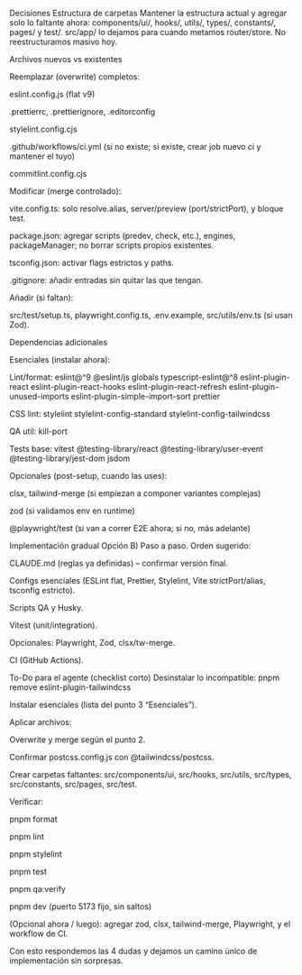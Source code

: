 Decisiones
Estructura de carpetas
Mantener la estructura actual y agregar solo lo faltante ahora: components/ui/, hooks/, utils/, types/, constants/, pages/ y test/.
src/app/ lo dejamos para cuando metamos router/store. No reestructuramos masivo hoy.

Archivos nuevos vs existentes

Reemplazar (overwrite) completos:

eslint.config.js (flat v9)

.prettierrc, .prettierignore, .editorconfig

stylelint.config.cjs

.github/workflows/ci.yml (si no existe; si existe, crear job nuevo ci y mantener el tuyo)

commitlint.config.cjs

Modificar (merge controlado):

vite.config.ts: solo resolve.alias, server/preview (port/strictPort), y bloque test.

package.json: agregar scripts (predev, check, etc.), engines, packageManager; no borrar scripts propios existentes.

tsconfig.json: activar flags estrictos y paths.

.gitignore: añadir entradas sin quitar las que tengan.

Añadir (si faltan):

src/test/setup.ts, playwright.config.ts, .env.example, src/utils/env.ts (si usan Zod).

Dependencias adicionales

Esenciales (instalar ahora):

Lint/format: eslint@^9 @eslint/js globals typescript-eslint@^8 eslint-plugin-react eslint-plugin-react-hooks eslint-plugin-react-refresh eslint-plugin-unused-imports eslint-plugin-simple-import-sort prettier

CSS lint: stylelint stylelint-config-standard stylelint-config-tailwindcss

QA util: kill-port

Tests base: vitest @testing-library/react @testing-library/user-event @testing-library/jest-dom jsdom

Opcionales (post-setup, cuando las uses):

clsx, tailwind-merge (si empiezan a componer variantes complejas)

zod (si validamos env en runtime)

@playwright/test (si van a correr E2E ahora; si no, más adelante)

Implementación gradual
Opción B) Paso a paso. Orden sugerido:

CLAUDE.md (reglas ya definidas) – confirmar versión final.

Configs esenciales (ESLint flat, Prettier, Stylelint, Vite strictPort/alias, tsconfig estricto).

Scripts QA y Husky.

Vitest (unit/integration).

Opcionales: Playwright, Zod, clsx/tw-merge.

CI (GitHub Actions).

To-Do para el agente (checklist corto)
Desinstalar lo incompatible:
pnpm remove eslint-plugin-tailwindcss

Instalar esenciales (lista del punto 3 “Esenciales”).

Aplicar archivos:

Overwrite y merge según el punto 2.

Confirmar postcss.config.js con @tailwindcss/postcss.

Crear carpetas faltantes:
src/components/ui, src/hooks, src/utils, src/types, src/constants, src/pages, src/test.

Verificar:

pnpm format

pnpm lint

pnpm stylelint

pnpm test

pnpm qa:verify

pnpm dev (puerto 5173 fijo, sin saltos)

(Opcional ahora / luego): agregar zod, clsx, tailwind-merge, Playwright, y el workflow de CI.

Con esto respondemos las 4 dudas y dejamos un camino único de implementación sin sorpresas. 